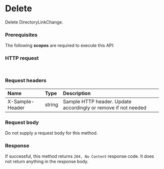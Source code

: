 # Delete

Delete DirectoryLinkChange.
### Prerequisites
The following **scopes** are required to execute this API: 
### HTTP request
<!-- { "blockType": "ignored" } -->
```http


```
### Request headers
| Name       | Type | Description|
|:---------------|:--------|:----------|
| X-Sample-Header  | string  | Sample HTTP header. Update accordingly or remove if not needed|

### Request body
Do not supply a request body for this method.


### Response
If successful, this method returns `204, No Content` response code. It does not return anything in the response body.


<!-- uuid: 972508eb-009b-45ab-822e-fdc84c3a8ebf
2015-10-25 12:45:03 UTC -->
<!-- {
  "type": "#page.annotation",
  "description": "Delete",
  "keywords": "",
  "section": "documentation",
  "tocPath": ""
}-->